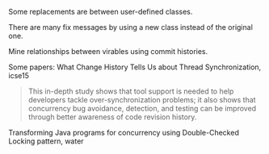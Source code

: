 Some replacements are between user-defined classes.

There are many fix messages by using a new class instead of the original one.

Mine relationships between virables using commit histories.

Some papers:
What Change History Tells Us about Thread Synchronization, icse15
> This in-depth study shows that tool support is needed to help developers tackle over-synchronization problems; it also shows that concurrency bug avoidance, detection, and testing can be improved through better awareness of code revision history.

Transforming Java programs for concurrency using Double-Checked Locking pattern, water
